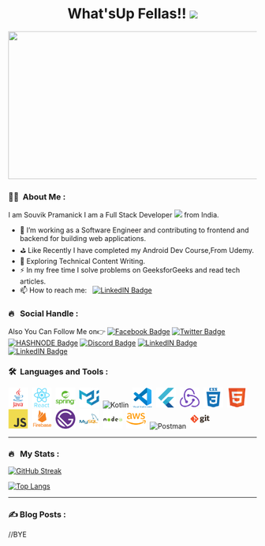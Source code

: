 
<h1 align="center">What'sUp Fellas!! <img src="https://media.giphy.com/media/hvRJCLFzcasrR4ia7z/giphy.gif" width="40"></h1>

<p align="center"><img src="https://media.giphy.com/media/dWesBcTLavkZuG35MI/giphy.gif" width="600" height="300"  /></p>

### :woman_technologist: &nbsp;About Me :

I am Souvik Pramanick
I am a Full Stack Developer <img src="https://media.giphy.com/media/WUlplcMpOCEmTGBtBW/giphy.gif" width="30"> from India.

- 🔭 I’m working as a Software Engineer and contributing to frontend and backend for building web applications.
- ⛳ Like Recently I have completed my Android Dev Course,From Udemy.
- 🌱 Exploring Technical Content Writing.
- ⚡ In my free time I solve problems on GeeksforGeeks and read tech articles.
- 📫 How to reach me: &nbsp; [![LinkedIN Badge](https://img.shields.io/badge/-RockingSNP-blue?style=flat&logo=Linkedin&logoColor=white)](https://www.linkedin.com/in/souvik-p-117647218/)

### 🔥 &nbsp; Social Handle :
Also You Can Follow Me on👉
[![Facebook Badge](https://img.shields.io/badge/-RockingSNP-blue?style=flat&logo=Facebook&logoColor=white)](https://www.facebook.com/RockingSNP/)
[![Twitter Badge](https://img.shields.io/badge/-SouvikPramanick-blue?style=flat&logo=Twitter&logoColor=white)](https://twitter.com/SouvikP74860962)
[![HASHNODE Badge](https://img.shields.io/badge/-Hashnode-white?style=flat&logo=Hashnode&logoColor=darkblue)](https://hashnode.com/@RockingSNP)
[![Discord Badge](https://img.shields.io/badge/-SouvikPlays-darkviolet?style=flat&logo=Discord&logoColor=white)](https://discordapp.com/users/779638859679268884)
[![LinkedIN Badge](https://img.shields.io/badge/-Souvik_Pramanick-white?style=flat&logo=reddit&logoColor=red)](https://www.reddit.com/user/PramanickSouvik)
[![LinkedIN Badge](https://img.shields.io/badge/-Souvik_Coordinates-white?style=flat&logo=Youtube&logoColor=crimson)](https://youtube.com/@souvikpramanick1549)

### 🛠 &nbsp;Languages and Tools :

<p>
<img src="https://github.com/devicons/devicon/blob/master/icons/java/java-original-wordmark.svg" title="Java" alt="Java" width="40" height="40"/>&nbsp;
<img src="https://github.com/devicons/devicon/blob/master/icons/react/react-original-wordmark.svg" title="React" alt="React" width="40" height="40"/>&nbsp;
<img src="https://github.com/devicons/devicon/blob/master/icons/spring/spring-original-wordmark.svg" title="Spring" alt="Spring" width="40" height="40"/>&nbsp;
<img src="https://github.com/devicons/devicon/blob/master/icons/materialui/materialui-original.svg" title="Material UI" alt="Material UI" width="40" height="40"/>&nbsp;
<img src="https://upload.wikimedia.org/wikipedia/commons/thumb/0/06/Kotlin_Icon.svg/2048px-Kotlin_Icon.svg.png" title="Kotlin" alt="Kotlin" width="40" height="40"/>&nbsp;
<img src="https://github.com/devicons/devicon/blob/master/icons/vscode/vscode-original-wordmark.svg" title="VsCode" alt="Vscode" width="40" height="40"/>&nbsp;
<img src="https://github.com/devicons/devicon/blob/master/icons/flutter/flutter-original.svg" title="Flutter" alt="Flutter" width="40" height="40"/>&nbsp;
<img src="https://github.com/devicons/devicon/blob/master/icons/redux/redux-original.svg" title="Redux" alt="Redux " width="40" height="40"/>&nbsp;
<img src="https://github.com/devicons/devicon/blob/master/icons/css3/css3-plain-wordmark.svg"  title="CSS3" alt="CSS" width="40" height="40"/>&nbsp;
<img src="https://github.com/devicons/devicon/blob/master/icons/html5/html5-original.svg" title="HTML5" alt="HTML" width="40" height="40"/>&nbsp;
<img src="https://github.com/devicons/devicon/blob/master/icons/javascript/javascript-original.svg" title="JavaScript" alt="JavaScript" width="40" height="40"/>&nbsp;
<img src="https://github.com/devicons/devicon/blob/master/icons/firebase/firebase-plain-wordmark.svg" title="Firebase" alt="Firebase" width="40" height="40"/>&nbsp;
<img src="https://github.com/devicons/devicon/blob/master/icons/gatsby/gatsby-original.svg" title="Gatsby"  alt="Gatsby" width="40" height="40"/>&nbsp;
<img src="https://github.com/devicons/devicon/blob/master/icons/mysql/mysql-original-wordmark.svg" title="MySQL"  alt="MySQL" width="40" height="40"/>&nbsp;
<img src="https://github.com/devicons/devicon/blob/master/icons/nodejs/nodejs-original-wordmark.svg" title="NodeJS" alt="NodeJS" width="40" height="40"/>&nbsp;
<img src="https://github.com/devicons/devicon/blob/master/icons/amazonwebservices/amazonwebservices-plain-wordmark.svg" title="AWS" alt="AWS" width="40" height="40"/>&nbsp;
<img src="https://www.vectorlogo.zone/logos/getpostman/getpostman-icon.svg" title="Postman"  alt="Postman" width="40" height="40"/>&nbsp;
<img src="https://github.com/devicons/devicon/blob/master/icons/git/git-original-wordmark.svg" title="Git" **alt="Git" width="40" height="40"/>&nbsp;
</p>

---

### 🔥 &nbsp; My Stats :
[![GitHub Streak](http://github-readme-streak-stats.herokuapp.com?user=RockingSNP&theme=dark&background=000000)](https://git.io/streak-stats)

[![Top Langs](https://github-readme-stats.vercel.app/api/top-langs/?username=RockingSNP&layout=compact&theme=vision-friendly-dark)](https://github.com/anuraghazra/github-readme-stats)

---


### ✍️ Blog Posts : 
<!-- BLOG-POST-LIST:START -->
<!-- BLOG-POST-LIST:END -->
//BYE
